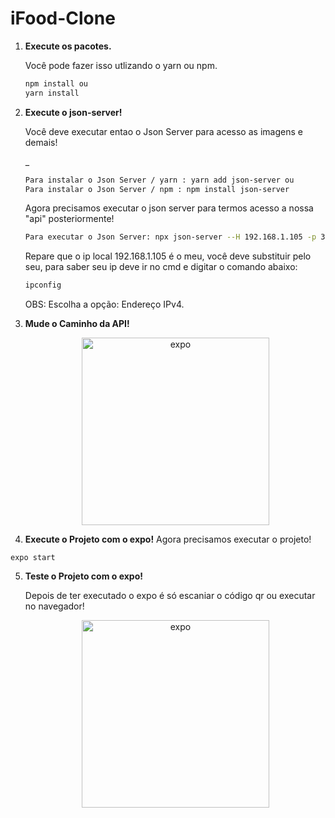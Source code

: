 # iFood-Clone

1.  **Execute os pacotes.**

    Você pode fazer isso utlizando o yarn ou npm.

    ```sh
    npm install ou
    yarn install
    ```

2.  **Execute o json-server!**

    Você deve executar entao o Json Server para acesso as imagens e demais!

    _
    ```sh
    Para instalar o Json Server / yarn : yarn add json-server ou
    Para instalar o Json Server / npm : npm install json-server
    ```
    Agora precisamos executar o json server para termos acesso a nossa "api" posteriormente!
    ```sh
    Para executar o Json Server: npx json-server --H 192.168.1.105 -p 3333 server.json
    ```
    Repare que o ip local 192.168.1.105 é o meu, você deve substituir pelo seu, para saber seu ip deve ir no cmd e digitar o comando abaixo:
     ```sh
    ipconfig
    ```
    OBS: Escolha a opção: Endereço IPv4.
    
 3.  **Mude o Caminho da API!**
    <p align="center">
      <img alt="expo" src="/assets/Screeshot_5.png" width="300" />
    </p>
   
  
    
 4.  **Execute o Projeto com o expo!**
    Agora precisamos executar o projeto!
    
 
    expo start

   
    
    
5.  **Teste o Projeto com o expo!**

    Depois de ter executado o expo é só escaniar o código qr ou executar no navegador! 
     <p align="center">
      <img alt="expo" src="https://user-images.githubusercontent.com/58527704/99565948-0c73e380-29ab-11eb-955b-533a8b4a35fe.PNG" width="300" />
    </p>
